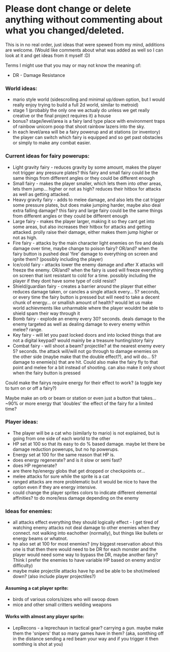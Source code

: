 # Please dont change or delete anything without commenting about what you changed/deleted.
This is in no real order, just ideas that were spewed from my mind, additions are welcome. (Would like comments about what was added as  well so I can look at it and get ideas from it myself :D)

Terms I might use that you may or may not know the meaning of:
 * DR - Damage Resistance

### World ideas:
* mario style world (sidescrolling and minimal up/down option, but I would really enjoy trying to build a full 2d world, similar to metroid)
* stage 1 (probably the only one we actualy do unless we get really creative or the final project requires it) a house
* bonus? stage/level/area is a fairy land type place with environment traps of rainbow unicorn poop that shoot rainbow lazers into the sky. 
* In each level/area will be a fairy powerup and at stations (or inventory) the player can switch which fairy is equipped and so get past obstacles or simply to make any combat easier.

### Current ideas for fairy powerups:
  * Light gravity fairy   - reduces gravity by some amount, makes the player not trigger any pressure plates? this fairy and small fairy could be the same things from different angles or they could be different enough
  * Small fairy - makes the player smaller, which lets them into other areas, lets them jump... higher or not as high? reduces their hitbox for attacks as well as getting attacked.
  * Heavy gravity fairy   - adds to melee damage, and also lets the cat trigger some pressure plates, but does make jumping harder, maybe also deal extra falling damage? this fairy and large fairy could be the same things from different angles or they could be different enough
  * Large fairy - makes the player larger, making it so they cant get into some areas, but also increases their hitbox for attacks and getting attacked. prolly raise their damage, either makes them jump higher or not as high.
  * Fire fairy - attacks by the main character light enemies on fire and deals damage over time, maybe change to poison fairy? OR/and? when the fairy button is pushed deal 'fire' damage to everything on screen and ignite them? (possibly including the player)
  * Ice/cold fairy - attacks lower the enemy damage and after X attacks will freeze the enemy. OR/and? when the fairy is used will freeze everything on screen that isnt resistant to cold for a time. possibly including the player if they dont have some type of cold resist?
  * Shield/guardian fairy - creates a barrier around the player that either reduces damage taken, or cancles a single attack every... 5? seconds, or every time the fairy button is pressed but will need to take a decent chunk of energy... or smallish amount of health? would let us make world achievments like unharmable where the player wouldnt be able to shield spam their way through it
  * Bomb fairy - explode an enemy every 30? seconds. deals damage to the enemy targeted as well as dealing damage to every enemy within melee? range.
  * Key fairy - will let you past locked doors and into locked things that are not a digital keypad? would mainly be a treasure hunting/story fairy
  * Combat fairy - will shoot a beam? projectile? at the nearest enemy every 5? seconds. the attack will/will not go through to damage enemies on the other side (maybe make that the double effect?), and will do... 5? damage to enemie(s) that are hit. Could also make the fairy fly to that point and melee for a bit instead of shooting. can also make it only shoot when the fairy button is pressed
  
                          
Could make the fairys require energy for their effect to work? (a toggle key to turn on or off a fairy?)
  
Maybe make an orb or beam or station or even just a button that takes... ~90% or more energy that 'doubles' the effect of the fairy for a limited time?
  
### Player ideas:
 * The player will be a cat who (similarly to mario) is not explained, but is going from one side of each world to the other
 * HP set at 100 so that its easy to do % based damage. maybe let there be damage reduction powerups, but no hp powerups.
 * Energy set at 100 for the same reason that HP is.
 * does energy regenerate? and is it slow or semi fast?
 * does HP regenerate?
 * are there hp/energy globs that get dropped or checkpoints or... 
 * melee attacks for sure while the sprite is a cat
 * ranged attacks are more problematic but it would be nice to have the option even if they are energy intensive.
 * could change the player sprites colors to indicate different elemental affinities? to do more/less damage depending on the enemy
    
### Ideas for enemies:
 * all attacks effect everything they should logically effect - I get tired of watching enemy attacks not deal damage to other enemies when they connect. not walking into eachother (normally), but things like bullets or energy beams or whatnot. 
 * hp also set at 100 for most enemies? (my biggest reservation about this one is that then there would need to be DR for each monster and the player would need some way to bypass the DR, maybe another fairy? Think I prefer the enemies to have variable HP based on enemy and/or difficulty)
 * maybe make projectile attacks have hp and be able to be shot/meleed down? (also include player projectiles?)
  
 #### Assuming a cat player sprite:
   * birds of various colors/sizes who will swoop down
   * mice and other small critters weilding weapons
   
#### Works with almost any player sprite:
   * LepRecons - a leprechaun in tactical gear? carrying a gun. maybe make them the 'snipers' that so many games have in them? (aka, somthing off in the distance sending a red beam your way and if you trigger it then somthing is shot at you)
